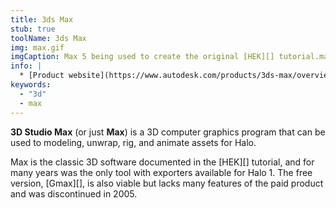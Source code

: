 ```yaml
---
title: 3ds Max
stub: true
toolName: 3ds Max
img: max.gif
imgCaption: Max 5 being used to create the original [HEK][] tutorial.map
info: |
  * [Product website](https://www.autodesk.com/products/3ds-max/overview)
keywords:
  - "3d"
  - max
---
```

**3D Studio Max** (or just **Max**) is a 3D computer graphics program that can be used to modeling, unwrap, rig, and animate assets for Halo.

Max is the classic 3D software documented in the [HEK][] tutorial, and for many years was the only tool with exporters available for Halo 1. The free version, [Gmax][], is also viable but lacks many features of the paid product and was discontinued in 2005.
